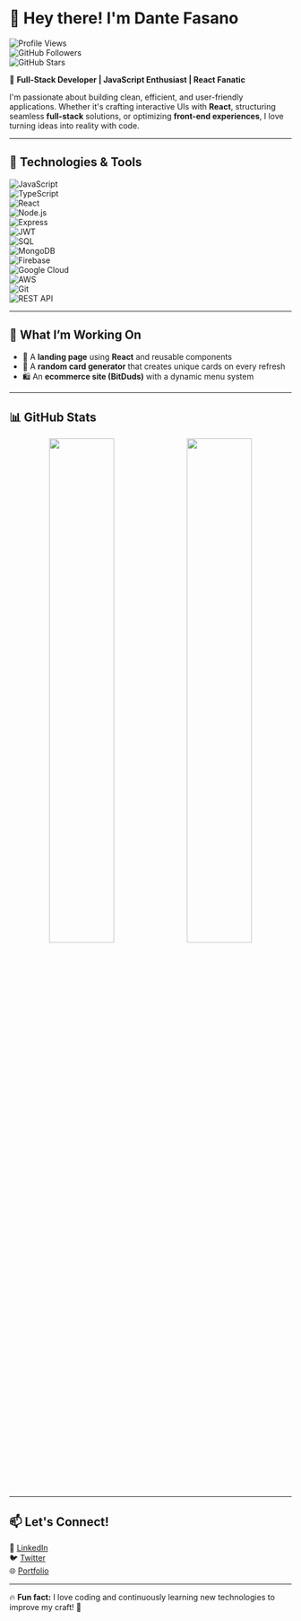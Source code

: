 # 👋 Hey there! I'm Dante Fasano  

![Profile Views](https://komarev.com/ghpvc/?username=dantefasano&label=Profile%20Views&color=blue&style=flat)  
![GitHub Followers](https://img.shields.io/github/followers/dantefasano?style=social)  
![GitHub Stars](https://img.shields.io/github/stars/dantefasano?style=social)  

🚀 **Full-Stack Developer | JavaScript Enthusiast | React Fanatic**  

I'm passionate about building clean, efficient, and user-friendly applications. Whether it's crafting interactive UIs with **React**, structuring seamless **full-stack** solutions, or optimizing **front-end experiences**, I love turning ideas into reality with code.  

---

## 🔧 Technologies & Tools  
![JavaScript](https://img.shields.io/badge/-JavaScript-F7DF1E?style=flat-square&logo=javascript&logoColor=black)  
![TypeScript](https://img.shields.io/badge/-TypeScript-3178C6?style=flat-square&logo=typescript&logoColor=white)  
![React](https://img.shields.io/badge/-React-61DAFB?style=flat-square&logo=react&logoColor=black)  
![Node.js](https://img.shields.io/badge/-Node.js-339933?style=flat-square&logo=node.js&logoColor=white)  
![Express](https://img.shields.io/badge/-Express-000000?style=flat-square&logo=express&logoColor=white)  
![JWT](https://img.shields.io/badge/-JWT-000000?style=flat-square&logo=jsonwebtokens&logoColor=white)  
![SQL](https://img.shields.io/badge/-SQL-4479A1?style=flat-square&logo=mysql&logoColor=white)  
![MongoDB](https://img.shields.io/badge/-MongoDB-47A248?style=flat-square&logo=mongodb&logoColor=white)  
![Firebase](https://img.shields.io/badge/-Firebase-FFCA28?style=flat-square&logo=firebase&logoColor=black)  
![Google Cloud](https://img.shields.io/badge/-Google%20Cloud-4285F4?style=flat-square&logo=google-cloud&logoColor=white)  
![AWS](https://img.shields.io/badge/-AWS-232F3E?style=flat-square&logo=amazon-aws&logoColor=white)  
![Git](https://img.shields.io/badge/-Git-F05032?style=flat-square&logo=git&logoColor=white)  
![REST API](https://img.shields.io/badge/-REST%20API-02569B?style=flat-square&logo=postman&logoColor=white)  

---

## 🌱 What I’m Working On  
- 🚀 A **landing page** using **React** and reusable components  
- 🎴 A **random card generator** that creates unique cards on every refresh  
- 🛍️ An **ecommerce site (BitDuds)** with a dynamic menu system  

---

## 📊 GitHub Stats  
<p align="center">
  <img width="48%" src="https://github-readme-stats.vercel.app/api?username=dantefasano&show_icons=true&theme=radical" />
  <img width="48%" src="https://github-readme-streak-stats.herokuapp.com/?user=dantefasano&theme=radical" />
</p>

---

## 📫 Let's Connect!  
💼 [LinkedIn](https://www.linkedin.com/in/dantefasano)  
🐦 [Twitter](https://twitter.com/dantefasano)  
🌐 [Portfolio](https://dantefasano.dev) 

---

🔥 **Fun fact:** I love coding and continuously learning new technologies to improve my craft! 🚀  


